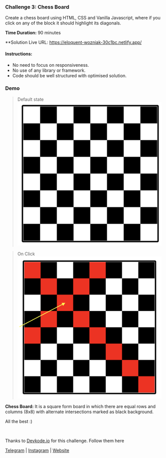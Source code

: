 
### Challenge 3: Chess Board

Create a chess board using HTML, CSS and Vanilla Javascript, where if you click on any of the block it should highlight its diagonals.

**Time Duration:** 90 minutes

**Solution Live URL: https://eloquent-wozniak-30c1bc.netlify.app/

#### Instructions:

- No need to focus on responsiveness.
- No use of any library or framework.
- Code should be well structured with optimised solution.

### Demo

> Default state
> ![](./images/1.png)

> On Click
> ![](./images/2.png)

**Chess Board:** It is a square form board in which there are equal rows and columns (8x8) with alternate intersections marked as black background.

All the best :)

<br />

Thanks to [Devkode.io](https://github.com/devkodeio) for this challenge. Follow them here

[Telegram](http://t.me/teamdevkode) | [Instagram](https://www.instagram.com/devkode.io/) | [Website](https://learn.devkode.io/)
